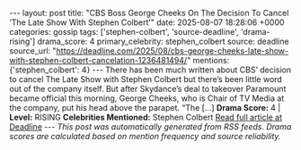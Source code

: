 --- layout: post title: "CBS Boss George Cheeks On The Decision To Cancel ‘The Late Show With Stephen Colbert’" date: 2025-08-07 18:28:06 +0000 categories: gossip tags: ['stephen-colbert', 'source-deadline', 'drama-rising'] drama_score: 4 primary_celebrity: stephen_colbert source: deadline source_url: "https://deadline.com/2025/08/cbs-george-cheeks-late-show-with-stephen-colbert-cancelation-1236481494/" mentions: {'stephen_colbert': 4} --- There has been much written about CBS’ decision to cancel The Late Show with Stephen Colbert but there’s been little word out of the company itself. But after Skydance’s deal to takeover Paramount became official this morning, George Cheeks, who is Chair of TV Media at the company, put his head above the parapet. “The […] **Drama Score:** 4 | **Level:** RISING **Celebrities Mentioned:** Stephen Colbert [Read full article at Deadline](https://deadline.com/2025/08/cbs-george-cheeks-late-show-with-stephen-colbert-cancelation-1236481494/) --- *This post was automatically generated from RSS feeds. Drama scores are calculated based on mention frequency and source reliability.*